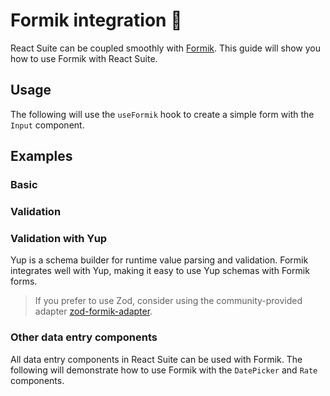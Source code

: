 # Formik integration 🧩

React Suite can be coupled smoothly with [Formik](https://formik.org/). This guide will show you how to use Formik with React Suite.

## Usage

The following will use the `useFormik` hook to create a simple form with the `Input` component.

<!--{include:(components/form-formik/fragments/usage.md)}-->

## Examples

### Basic

<!--{include:`basic.md`}-->

### Validation

<!--{include:`validation.md`}-->

### Validation with Yup

Yup is a schema builder for runtime value parsing and validation. Formik integrates well with Yup, making it easy to use Yup schemas with Formik forms.

<!--{include:`yup-schema-validation.md`}-->

> If you prefer to use Zod, consider using the community-provided adapter [zod-formik-adapter](https://www.npmjs.com/package/zod-formik-adapter).

### Other data entry components

All data entry components in React Suite can be used with Formik. The following will demonstrate how to use Formik with the `DatePicker` and `Rate` components.

<!--{include:`other-input-components.md`}-->
